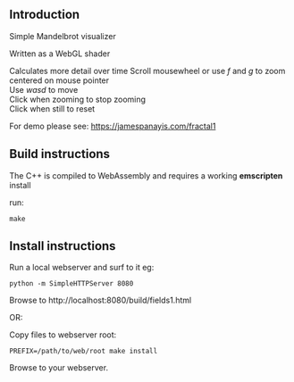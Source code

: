 ## Introduction

Simple Mandelbrot visualizer  
  
Written as a WebGL shader  
  
Calculates more detail over time
Scroll mousewheel or use *f* and *g* to zoom centered on mouse pointer  
Use *wasd* to move  
Click when zooming to stop zooming  
Click when still to reset  
  
For demo please see: https://jamespanayis.com/fractal1

## Build instructions

The C++ is compiled to WebAssembly and requires a working **emscripten** install  
  
run:

	make


## Install instructions

Run a local webserver and surf to it eg:

	python -m SimpleHTTPServer 8080

Browse to http://localhost:8080/build/fields1.html

OR:

Copy files to webserver root:

	PREFIX=/path/to/web/root make install
	
Browse to your webserver.


